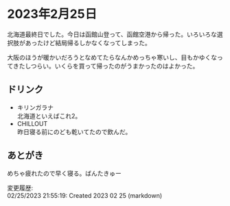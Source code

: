# 2023年2月25日

北海道最終日でした。今日は函館山登って、函館空港から帰った。いろいろな選択肢があったけど結局帰るしかなくなってしまった。

大阪のほうが暖かいだろうとなめてたらなんかめっちゃ寒いし、目もかゆくなってきたしつらい。いくらを買って帰ったのがうまかったのはよかった。

## ドリンク

- キリンガラナ  
北海道といえばこれ2。
- CHILLOUT  
昨日寝る前にのども乾いてたので飲んだ。

## あとがき

めちゃ疲れたので早く寝る。ばんたきゅー

変更履歴:  
02/25/2023 21:55:19: Created 2023 02 25 (markdown)  
